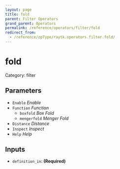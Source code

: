```yaml
---
layout: page
title: fold
parent: Filter Operators
grand_parent: Operators
permalink: /reference/operators/filter/fold
redirect_from:
  - /reference/opType/raytk.operators.filter.fold/
---
```


# fold

Category: filter



## Parameters

* `Enable` *Enable*
* `Function` *Function*
  * `boxfold` *Box Fold*
  * `mengerfold` *Menger Fold*
* `Distance` *Distance*
* `Inspect` *Inspect*
* `Help` *Help*

## Inputs

* `definition_in`:  **(Required)**